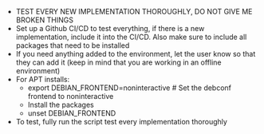 - TEST EVERY NEW IMPLEMENTATION THOROUGHLY, DO NOT GIVE ME BROKEN THINGS
- Set up a Github CI/CD to test everything, if there is a new implementation, include it into the CI/CD. Also make sure to include all packages that need to be installed
- If you need anything added to the environment, let the user know so that they can add it (keep in mind that you are working in an offline environment)
- For APT installs:
  - export DEBIAN_FRONTEND=noninteractive # Set the debconf frontend to noninteractive
  - Install the packages
  - unset DEBIAN_FRONTEND
- To test, fully run the script test every implementation thoroughly
